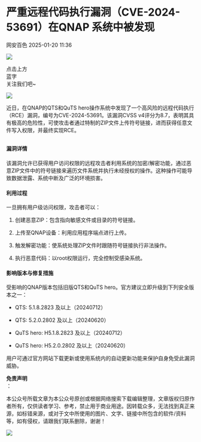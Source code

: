 #  严重远程代码执行漏洞（CVE-2024-53691）在QNAP 系统中被发现   
 网安百色   2025-01-20 11:36  
  
![](https://mmbiz.qpic.cn/mmbiz_png/1QIbxKfhZo5lNbibXUkeIxDGJmD2Md5vK9ZGS15PBzhF8gRBMk6V7TXMVsSxyqn3vpLuXTg82nHzLRYicg7QtVJQ/640?wx_fmt=other&from=appmsg&wxfrom=5&wx_lazy=1&wx_co=1&tp=webp "")  
  
点击上方  
蓝字  
关注我们吧~  
  
![](https://mmbiz.qpic.cn/mmbiz_jpg/1QIbxKfhZo58oBHbJxwPSqhHsVoRtaTphKM2LFdfDwjVEPZtqqnhTOl5Jx5Ex83V9XEmrZ4BRArojdZwovFNCg/640?wx_fmt=jpeg&from=appmsg "")  
  
近日，在QNAP的QTS和QuTS hero操作系统中发现了一个高风险的远程代码执行（RCE）漏洞，编号为CVE-2024-53691。该漏洞CVSS v4评分为8.7，表明其具有极高的危险性，可使攻击者通过特制的ZIP文件上传符号链接，进而获得任意文件写入权限，并最终实现RCE。  
##   
#### 漏洞详情  
  
该漏洞允许已获得用户访问权限的远程攻击者利用系统的加密/解密功能，通过恶意ZIP文件中的符号链接来遍历文件系统并执行未经授权的操作。这种操作可能导致数据泄露、系统中断及广泛的环境损害。  
#### 利用过程  
  
一旦拥有用户级访问权限，攻击者可以：  
1. 创建恶意ZIP：包含指向敏感文件或目录的符号链接。  
  
1. 上传至QNAP设备：利用应用程序端点进行上传。  
  
1. 触发解密功能：使系统处理ZIP文件时跟随符号链接执行非法操作。  
  
1. 执行恶意代码：以root权限运行，完全控制受感染系统。  
  
#### 影响版本与修复措施  
  
受影响的QNAP版本包括旧版QTS和QuTS hero。官方建议立即升级到下列安全版本之一：  
- QTS: 5.1.8.2823 及以上（20240712）  
  
- QTS: 5.2.0.2802 及以上（20240620）  
  
- QuTS hero: H5.1.8.2823 及以上（20240712）  
  
- QuTS hero: H5.2.0.2802 及以上（20240620）  
  
用户可通过官方网站下载更新或使用系统内的自动更新功能来保护自身免受此漏洞威胁。  
  
**免责声明**  
：  
  
本公众号所载文章为本公众号原创或根据网络搜索下载编辑整理，文章版权归原作者所有，仅供读者学习、参考，禁止用于商业用途。因转载众多，无法找到真正来源，如标错来源，或对于文中所使用的图片、文字、链接中所包含的软件/资料等，如有侵权，请跟我们联系删除，谢谢！  
  
![](https://mmbiz.qpic.cn/mmbiz_jpg/1QIbxKfhZo5lNbibXUkeIxDGJmD2Md5vKicbNtIkdNvibicL87FjAOqGicuxcgBuRjjolLcGDOnfhMdykXibWuH6DV1g/640?wx_fmt=other&from=appmsg&wxfrom=5&wx_lazy=1&wx_co=1&tp=webp "")  
  
